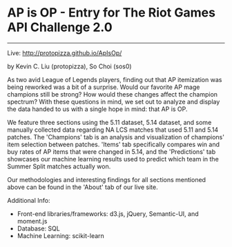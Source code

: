 # AP is OP - Entry for The Riot Games API Challenge 2.0
*****
Live: http://protopizza.github.io/ApIsOp/

by Kevin C. Liu (protopizza), So Choi (sos0)


As two avid League of Legends players, finding out that AP itemization was being reworked was a bit of a surprise. Would our favorite AP mage champions still be strong? How would these changes affect the champion spectrum? With these questions in mind, we set out to analyze and display the data handed to us with a single hope in mind: that AP is OP.

We feature three sections using the 5.11 dataset, 5.14 dataset, and some manually collected data regarding NA LCS matches that used 5.11 and 5.14 patches. The 'Champions' tab is an analysis and visualization of champions' item selection between patches. 'Items' tab specifically compares win and buy rates of AP items that were changed in 5.14, and the 'Predictions' tab showcases our machine learning results used to predict which team in the Summer Split matches actually won.

Our methodologies and interesting findings for all sections mentioned above can be found in the 'About' tab of our live site.

Additional Info:
*   Front-end libraries/frameworks: d3.js, jQuery, Semantic-UI, and moment.js
*   Database: SQL
*   Machine Learning: scikit-learn